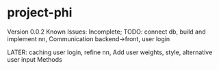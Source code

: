 ﻿# project-phi

Version 0.0.2
Known Issues:
Incomplete;
 TODO: connect db, build and implement nn, 
Communication backend->front, user login

 LATER: caching user login, refine nn,
Add user weights, style, alternative user input
Methods
